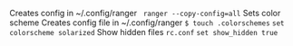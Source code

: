 Creates config in ~/.config/ranger
` ranger --copy-config=all`
Sets color scheme
Creates config file in ~/.config/ranger `$ touch .colorschemes`
`set colorscheme solarized`
Show hidden files `rc.conf`
`set show_hidden true`
